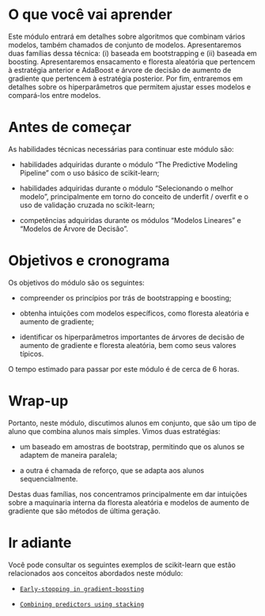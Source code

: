 # O que você vai aprender

Este módulo entrará em detalhes sobre algoritmos que combinam vários modelos, também chamados de conjunto de modelos. Apresentaremos duas famílias dessa técnica: (i) baseada em bootstrapping e (ii) baseada em boosting. Apresentaremos ensacamento e floresta aleatória que pertencem à estratégia anterior e AdaBoost e árvore de decisão de aumento de gradiente que pertencem à estratégia posterior. Por fim, entraremos em detalhes sobre os hiperparâmetros que permitem ajustar esses modelos e compará-los entre modelos.

# Antes de começar

As habilidades técnicas necessárias para continuar este módulo são:

* habilidades adquiridas durante o módulo “The Predictive Modeling Pipeline” com o uso básico de scikit-learn;

* habilidades adquiridas durante o módulo “Selecionando o melhor modelo”, principalmente em torno do conceito de underfit / overfit e o uso de validação cruzada no scikit-learn;

* competências adquiridas durante os módulos “Modelos Lineares” e “Modelos de Árvore de Decisão”.

# Objetivos e cronograma

Os objetivos do módulo são os seguintes:

* compreender os princípios por trás de bootstrapping e boosting;

* obtenha intuições com modelos específicos, como floresta aleatória e aumento de gradiente;

* identificar os hiperparâmetros importantes de árvores de decisão de aumento de gradiente e floresta aleatória, bem como seus valores típicos.

O tempo estimado para passar por este módulo é de cerca de 6 horas.

# Wrap-up

Portanto, neste módulo, discutimos alunos em conjunto, que são um tipo de aluno que combina alunos mais simples. Vimos duas estratégias:

* um baseado em amostras de bootstrap, permitindo que os alunos se adaptem de maneira paralela;

* a outra é chamada de reforço, que se adapta aos alunos sequencialmente.

Destas duas famílias, nos concentramos principalmente em dar intuições sobre a maquinaria interna da floresta aleatória e modelos de aumento de gradiente que são métodos de última geração.

# Ir adiante

Você pode consultar os seguintes exemplos de scikit-learn que estão relacionados aos conceitos abordados neste módulo:

* [`Early-stopping in gradient-boosting`](https://scikit-learn.org/stable/auto_examples/ensemble/plot_gradient_boosting_early_stopping.html#sphx-glr-auto-examples-ensemble-plot-gradient-boosting-early-stopping-py)

* [`Combining predictors using stacking`](https://scikit-learn.org/stable/auto_examples/ensemble/plot_stack_predictors.html#sphx-glr-auto-examples-ensemble-plot-stack-predictors-py)

